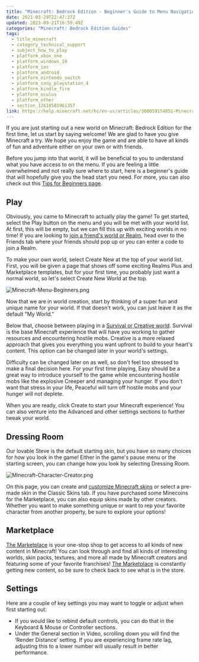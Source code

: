 ```yaml
---
title: "Minecraft: Bedrock Edition - Beginner's Guide to Menu Navigation"
date: 2021-03-29T22:47:37Z
updated: 2023-09-21T16:59:49Z
categories: "Minecraft: Bedrock Edition Guides"
tags:
  - title_minecraft
  - category_technical_support
  - subject_how_to_play
  - platform_xbox_one
  - platform_windows_10
  - platform_ios
  - platform_android
  - platform_nintendo_switch
  - platform_sony_playstation_4
  - platform_kindle_fire
  - platform_oculus
  - platform_other
  - section_12618581961357
link: https://help.minecraft.net/hc/en-us/articles/360059154851-Minecraft-Bedrock-Edition-Beginner-s-Guide-to-Menu-Navigation
---
```


If you are just starting out a new world on Minecraft: Bedrock Edition for the first time, let us start by saying welcome! We are glad to have you give Minecraft a try. We hope you enjoy the game and are able to have all kinds of fun and adventure either on your own or with friends.

Before you jump into that world, it will be beneficial to you to understand what you have access to on the menu. If you are feeling a little overwhelmed and not really sure where to start, here is a beginner's guide that will hopefully give you the head start you need. For more, you can also check out this [Tips for Beginners page](https://www.minecraft.net/en-us/minecraft-tips-for-beginners).

## Play

Obviously, you came to Minecraft to actually play the game! To get started, select the Play button on the menu and you will be met with your world list. At first, this will be empty, but we can fill this up with exciting worlds in no time! If you are looking to [join a friend's world or Realm](../Minecraft-Realms-Plus/Minecraft-Realms-Plus-How-do-I-Join-Someone-s-Minecraft-Realm.md), head over to the Friends tab where your friends should pop up or you can enter a code to join a Realm.

To make your own world, select Create New at the top of your world list. First, you will be given a page that shows off some exciting Realms Plus and Marketplace templates, but for your first time, you probably just want a normal world, so let's select Create New World at the top.

![Minecraft-Menu-Beginners.png](https://minecrafthelp.zendesk.com/hc/article_attachments/19707492392077)

Now that we are in world creation, start by thinking of a super fun and unique name for your world. If that doesn't work, you can just leave it as the default "My World."

Below that, choose between playing in a [Survival or Creative world](https://www.minecraft.net/en-us/article/creative-vs-survival-mode). Survival is the base Minecraft experience that will have you working to gather resources and encountering hostile mobs. Creative is a more relaxed approach that gives you everything you want upfront to build to your heart's content. This option can be changed later in your world's settings.

Difficulty can be changed later on as well, so don't feel too stressed to make a final decision here. For your first time playing, Easy should be a great way to introduce yourself to the game while encountering hostile mobs like the explosive Creeper and managing your hunger. If you don't want that stress in your life, Peaceful will turn off hostile mobs and your hunger will not deplete.

When you are ready, click Create to start your Minecraft experience! You can also venture into the Advanced and other settings sections to further tweak your world.

## Dressing Room

Our lovable Steve is the default starting skin, but you have so many choices for how you look in the game! Either in the game's pause menu or the starting screen, you can change how you look by selecting Dressing Room.

![Minecraft-Character-Creator.png](https://minecrafthelp.zendesk.com/hc/article_attachments/19707492398093)

On this page, you can create and [customize Minecraft skins](https://www.minecraft.net/en-us/article/what-is-minecraft-skin) or select a pre-made skin in the Classic Skins tab. If you have purchased some Minecoins for the Marketplace, you can also equip skins made by other creators. Whether you want to make something unique or want to rep your favorite character from another property, be sure to explore your options!

## Marketplace 

[The Marketplace](../Minecraft-Bedrock-Edition-Billing/How-to-Use-Minecraft-Marketplace.md) is your one-stop shop to get access to all kinds of new content in Minecraft! You can look through and find all kinds of interesting worlds, skin packs, textures, and more all made by Minecraft creators and featuring some of your favorite franchises! [The Marketplace](https://www.minecraft.net/en-us/article/what-minecraft-marketplace) is constantly getting new content, so be sure to check back to see what is in the store.

## Settings

Here are a couple of key settings you may want to toggle or adjust when first starting out: 

- If you would like to rebind default controls, you can do that in the Keyboard & Mouse or Controller sections.
- Under the General section in Video, scrolling down you will find the ‘Render Distance’ setting. If you are experiencing frame rate lag, adjusting this to a lower number will usually result in better performance.
